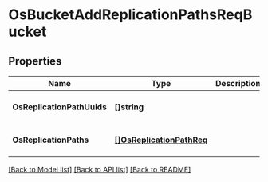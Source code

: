 # OsBucketAddReplicationPathsReqBucket

## Properties
Name | Type | Description | Notes
------------ | ------------- | ------------- | -------------
**OsReplicationPathUuids** | **[]string** |  | [optional] [default to null]
**OsReplicationPaths** | [**[]OsReplicationPathReq**](OSReplicationPathReq.md) |  | [optional] [default to null]

[[Back to Model list]](../README.md#documentation-for-models) [[Back to API list]](../README.md#documentation-for-api-endpoints) [[Back to README]](../README.md)


